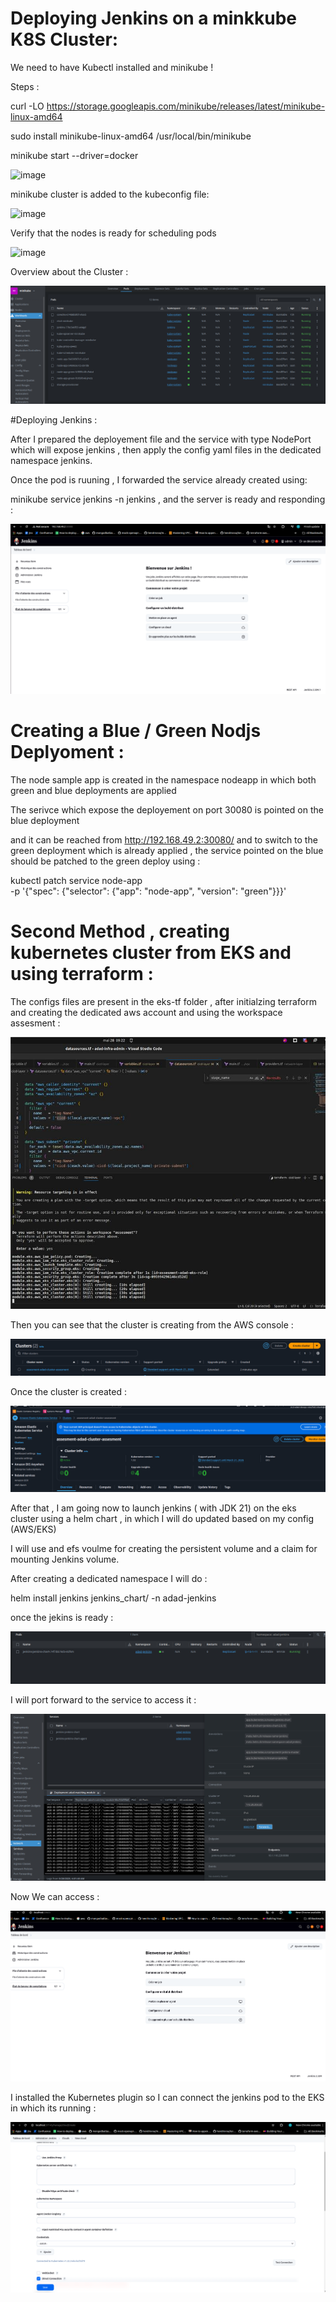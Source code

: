 # Deploying Jenkins on a minkkube K8S Cluster:

We need to have Kubectl installed and minikube !

Steps :

curl -LO https://storage.googleapis.com/minikube/releases/latest/minikube-linux-amd64


sudo install minikube-linux-amd64 /usr/local/bin/minikube

minikube start --driver=docker

![image](https://github.com/user-attachments/assets/ca84bce4-4920-4390-b077-d48602f7e304)

minikube cluster is added to the kubeconfig file:

![image](https://github.com/user-attachments/assets/f680020e-9e6a-404c-88d4-999a6994136f)


Verify that the nodes is ready for scheduling pods

![image](https://github.com/user-attachments/assets/68fdd56d-52ec-4e34-9f44-731acd1bad72)

Overview about the Cluster : 

![alt text](image-4.png)

#Deploying Jenkins :

After I prepared the deployement file and the service with type NodePort which will expose jenkins , then apply the config yaml files in the dedicated namespace jenkins.

Once the pod is ruuning , I forwarded the service already created using:

minikube service jenkins -n jenkins , and the server is ready and responding :

![alt text](image.png)


# Creating  a Blue / Green Nodjs Deplyoment :

The node sample app is created in the namespace nodeapp in which both green and blue deployments are applied

The serivce which expose the deployement on port 30080 is pointed on the blue deployment

and it can be reached from http://192.168.49.2:30080/ and to switch to the green deployment which is already applied , the service pointed on the blue should be patched to the green deploy using :

kubectl patch service node-app \
  -p '{"spec": {"selector": {"app": "node-app", "version": "green"}}}'



# Second Method , creating kubernetes cluster from EKS and using terraform :

The configs files are present in the eks-tf folder , after initialzing terraform and creating the dedicated aws account and using the workspace assesment :

![alt text](image-1.png)

Then you can see that the cluster is creating from the AWS console : 

![alt text](image-2.png)

Once the cluster is created :

![alt text](image-3.png)

After that , I am going now to launch jenkins ( with JDK 21) on the eks cluster using a helm chart , in which I will do updated based on my config (AWS/EKS)

I will use and efs voulme for creating the persistent volume and a claim for mounting Jenkins volume.

After creating a dedicated namespace I will do :

helm install jenkins jenkins_chart/ -n adad-jenkins 

once the jekins is ready :

![alt text](image-5.png)

I will port forward to the service to access it : 

![alt text](image-6.png)

Now We can access : 

![alt text](image-7.png)

I installed the Kubernetes plugin so I can connect the jenkins pod to the EKS in which its running :

![alt text](image-8.png) 